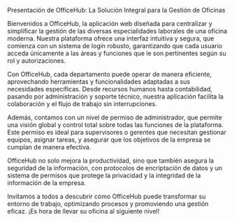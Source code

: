 Presentación de OfficeHub: La Solución Integral para la Gestión de Oficinas

Bienvenidos a OfficeHub, la aplicación web diseñada para centralizar y simplificar la gestión de las diversas especialidades laborales de una oficina moderna. Nuestra plataforma ofrece una interfaz intuitiva y segura, que comienza con un sistema de login robusto, garantizando que cada usuario acceda únicamente a las áreas y funciones que le son pertinentes según su rol y autorizaciones.

Con OfficeHub, cada departamento puede operar de manera eficiente, aprovechando herramientas y funcionalidades adaptadas a sus necesidades específicas. Desde recursos humanos hasta contabilidad, pasando por administración y soporte técnico, nuestra aplicación facilita la colaboración y el flujo de trabajo sin interrupciones.

Además, contamos con un nivel de permiso de administrador, que permite una visión global y control total sobre todas las funciones de la plataforma. Este permiso es ideal para supervisores o gerentes que necesitan gestionar equipos, asignar tareas, y asegurar que los objetivos de la empresa se cumplan de manera efectiva.

OfficeHub no solo mejora la productividad, sino que también asegura la seguridad de la información, con protocolos de encriptación de datos y un sistema de permisos que protege la privacidad y la integridad de la información de la empresa.

Invitamos a todos a descubrir cómo OfficeHub puede transformar su entorno de trabajo, optimizando procesos y promoviendo una gestión eficaz. ¡Es hora de llevar su oficina al siguiente nivel!
